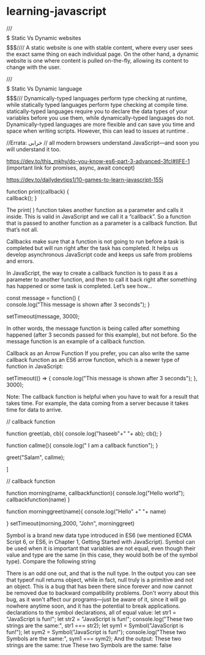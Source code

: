 # learning-javascript
///$$$$$$$$$$$$$$$$$$$$$         Static Vs Dynamic websites      $$$$$$$$$$$$$$$$$$$$$$$////
A static website is one with stable content, where every user sees the exact same thing on each individual page.
On the other hand, a dynamic website is one where content is pulled on-the-fly, allowing its content to change with the user.

///$$$$$$$$$$$$$$$$$$$$$         Static Vs Dynamic language      $$$$$$$$$$$$$$$$$$$$$$$///
 Dynamically-typed languages perform type checking at runtime, while statically typed languages perform type checking at compile time.
 statically-typed languages require you to declare the data types of your variables before you use them, while dynamically-typed languages do not.
 Dynamically-typed languages are more flexible and can save you time and space when writing scripts. However, this can lead to issues at runtime .
 
 
 
 
 
 
 
 //Errata:  خرابی
 // all modern browsers understand JavaScript—and soon you will understand it too.




https://dev.to/this_mkhy/do-you-know-es6-part-3-advanced-3fcl#IIFE-1   (important link for promises, async, await concept)









https://dev.to/dailydevtips1/10-games-to-learn-javascript-155j
















function print(callback) {  
    callback();
}

The print( ) function takes another function as a parameter and calls it inside. This is valid in JavaScript and we call it a “callback”. So a function that is passed to another function as a parameter is a callback function. But that’s not all.


Callbacks make sure that a function is not going to run before a task is completed but will run right after the task has completed. It helps us develop asynchronous JavaScript code and keeps us safe from problems and errors.

In JavaScript, the way to create a callback function is to pass it as a parameter to another function, and then to call it back right after something has happened or some task is completed. Let’s see how…


const message = function() {  
    console.log("This message is shown after 3 seconds");
}
 
setTimeout(message, 3000);



In other words, the message function is being called after something happened (after 3 seconds passed for this example), but not before. So the message function is an example of a callback function.


Callback as an Arrow Function
If you prefer, you can also write the same callback function as an ES6 arrow function, which is a newer type of function in JavaScript:

setTimeout(() => { 
    console.log("This message is shown after 3 seconds");
}, 3000);


Note: The callback function is helpful when you have to wait for a result that takes time. For example, the data coming from a server because it takes time for data to arrive.


// callback function

function greet(ab, cb){
       console.log("haseeb"+" "+ ab);
       cb();
}

function callme(){
       console.log(" I am a callback function");
}

greet("Salam", callme);

]





// callback function

function morning(name, callbackfunction){
       console.log("Hello world");
       callbackfunction(name)
}

function morninggreet(name){
       console.log("Hello" +" "+ name)

}
setTimeout(morning,2000, "John", morninggreet)







Symbol is a brand new data type introduced in ES6 (we mentioned ECMA Script 6,
or ES6, in Chapter 1, Getting Started with JavaScript). Symbol can be used when it is
important that variables are not equal, even though their value and type are the same
(in this case, they would both be of the symbol type). Compare the following string





There is an odd one out, and that is the null type. In the output you can see that
typeof null returns object, while in fact, null truly is a primitive and not an object.
This is a bug that has been there since forever and now cannot be removed due to
backward compatibility problems. Don't worry about this bug, as it won't affect our
programs—just be aware of it, since it will go nowhere anytime soon, and it has the
potential to break applications.
declarations to the symbol declarations, all of equal value:
let str1 = "JavaScript is fun!";
let str2 = "JavaScript is fun!";
console.log("These two strings are the same:", str1 === str2);
let sym1 = Symbol("JavaScript is fun!");
let sym2 = Symbol("JavaScript is fun!");
console.log("These two Symbols are the same:", sym1 === sym2);
And the output:
These two strings are the same: true
These two Symbols are the same: false
